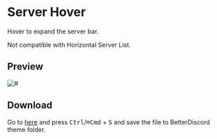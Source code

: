# Server Hover
Hover to expand the server bar.

Not compatible with Horizontal Server List.

## Preview
![#](capture1.gif)

## Download
Go to [here](https://raw.githubusercontent.com/kamiya10/bd-theme/main/ServerHover/serverhover.theme.css) and press <kbd>Ctrl</kbd>/<kbd>⌘Cmd</kbd> + <kbd>S</kbd> and save the file to BetterDiscord theme folder.

